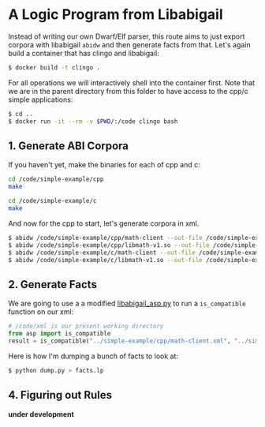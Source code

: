 # A Logic Program from Libabigail

Instead of writing our own Dwarf/Elf parser, this route aims to just export
corpora with libabigail `abidw` and then generate facts from that. Let's again build
a container that has clingo and libabigail:


```bash
$ docker build -t clingo .
```

For all operations we will interactively shell into the container first.
Note that we are in the parent directory from this folder to have access
to the cpp/c simple applications:

```bash
$ cd ..
$ docker run -it --rm -v $PWD/:/code clingo bash
```


## 1. Generate ABI Corpora

If you haven't yet, make the binaries for each of cpp and c:

```bash
cd /code/simple-example/cpp
make

cd /code/simple-example/c
make
```

And now for the cpp to start, let's generate corpora in xml.

```bash
$ abidw /code/simple-example/cpp/math-client --out-file /code/simple-example/cpp/math-client.xml
$ abidw /code/simple-example/cpp/libmath-v1.so --out-file /code/simple-example/cpp/libmath-v1.xml
$ abidw /code/simple-example/c/math-client --out-file /code/simple-example/c/math-client.xml
$ abidw /code/simple-example/c/libmath-v1.so --out-file /code/simple-example/c/libmath-v1.xml
```

## 2. Generate Facts

We are going to use a a modified [libabigail_asp.py](https://github.com/spack/spack/blob/develop/lib/spack/spack/solver/asp.py) to run a `is_compatible` function on our xml:


```python
# /code/xml is our present working directory
from asp import is_compatible
result = is_compatible("../simple-example/cpp/math-client.xml", "../simple-example/cpp/libmath-v1.xml")
```

Here is how I'm dumping a bunch of facts to look at:

```python
$ python dump.py > facts.lp
```

## 4. Figuring out Rules

**under development**
